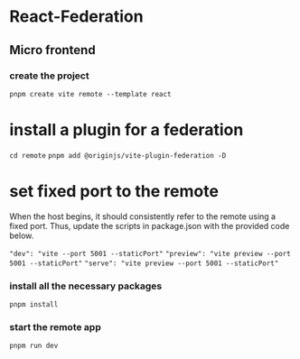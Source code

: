 # React-Federation

## Micro frontend

### create the project

`pnpm create vite remote --template react`

# install a plugin for a federation

`cd remote`
`pnpm add @originjs/vite-plugin-federation -D`

# set fixed port to the remote

When the host begins, it should consistently refer to the remote using a fixed port. Thus, update the scripts in package.json with the provided code below.

`"dev": "vite --port 5001 --staticPort"`
`"preview": "vite preview --port 5001 --staticPort"`
`"serve": "vite preview --port 5001 --staticPort"`

### install all the necessary packages

`pnpm install`

### start the remote app

`pnpm run dev`
